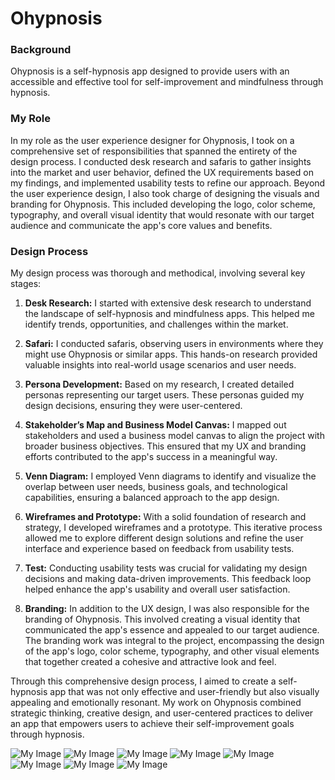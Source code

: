 # Ohypnosis

### Background

Ohypnosis is a self-hypnosis app designed to provide users with an accessible and effective tool for self-improvement and mindfulness through hypnosis.

### My Role

In my role as the user experience designer for Ohypnosis, I took on a comprehensive set of responsibilities that spanned the entirety of the design process. I conducted desk research and safaris to gather insights into the market and user behavior, defined the UX requirements based on my findings, and implemented usability tests to refine our approach. Beyond the user experience design, I also took charge of designing the visuals and branding for Ohypnosis. This included developing the logo, color scheme, typography, and overall visual identity that would resonate with our target audience and communicate the app's core values and benefits.

### Design Process

My design process was thorough and methodical, involving several key stages:

1. **Desk Research:** I started with extensive desk research to understand the landscape of self-hypnosis and mindfulness apps. This helped me identify trends, opportunities, and challenges within the market.

2. **Safari:** I conducted safaris, observing users in environments where they might use Ohypnosis or similar apps. This hands-on research provided valuable insights into real-world usage scenarios and user needs.

3. **Persona Development:** Based on my research, I created detailed personas representing our target users. These personas guided my design decisions, ensuring they were user-centered.

4. **Stakeholder’s Map and Business Model Canvas:** I mapped out stakeholders and used a business model canvas to align the project with broader business objectives. This ensured that my UX and branding efforts contributed to the app's success in a meaningful way.

5. **Venn Diagram:** I employed Venn diagrams to identify and visualize the overlap between user needs, business goals, and technological capabilities, ensuring a balanced approach to the app design.

6. **Wireframes and Prototype:** With a solid foundation of research and strategy, I developed wireframes and a prototype. This iterative process allowed me to explore different design solutions and refine the user interface and experience based on feedback from usability tests.

7. **Test:** Conducting usability tests was crucial for validating my design decisions and making data-driven improvements. This feedback loop helped enhance the app's usability and overall user satisfaction.

8. **Branding:** In addition to the UX design, I was also responsible for the branding of Ohypnosis. This involved creating a visual identity that communicated the app's essence and appealed to our target audience. The branding work was integral to the project, encompassing the design of the app's logo, color scheme, typography, and other visual elements that together created a cohesive and attractive look and feel.

Through this comprehensive design process, I aimed to create a self-hypnosis app that was not only effective and user-friendly but also visually appealing and emotionally resonant. My work on Ohypnosis combined strategic thinking, creative design, and user-centered practices to deliver an app that empowers users to achieve their self-improvement goals through hypnosis.

![My Image](/doc/01.jpeg)
![My Image](/doc/02.jpeg)
![My Image](/doc/03.jpeg)
![My Image](/doc/04.jpeg)
![My Image](/doc/05.jpeg)
![My Image](/doc/06.jpeg)
![My Image](/doc/07.jpeg)
![My Image](/doc/08.jpeg)
